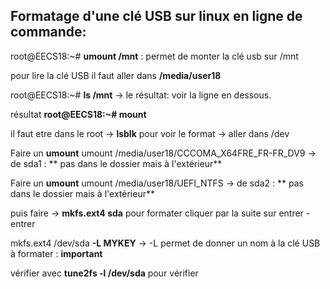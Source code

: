 
## Formatage d'une clé USB sur linux en ligne de commande:

root@EECS18:~# **umount /mnt** : permet de monter la clé usb sur /mnt

pour lire la clé USB il faut aller dans **/media/user18**

root@EECS18:~# **ls /mnt** -> le résultat: voir la ligne en dessous. 

résultat **root@EECS18:~# mount**
 
il faut etre dans le root -> **lsblk** pour voir le format -> aller dans /dev 

Faire un **umount** umount /media/user18/CCCOMA_X64FRE_FR-FR_DV9 -> de sda1 : ** pas dans le dossier mais à l'extérieur**

Faire un **umount** umount /media/user18/UEFI_NTFS -> de sda2 : ** pas dans le dossier mais à l'extérieur**

puis faire -> **mkfs.ext4 sda** pour formater cliquer par la suite sur entrer - entrer

mkfs.ext4 /dev/sda **-L MYKEY**    -> -L permet de donner un nom à la clé USB à formater : **important**


vérifier avec **tune2fs -l /dev/sda** pour vérifier    
